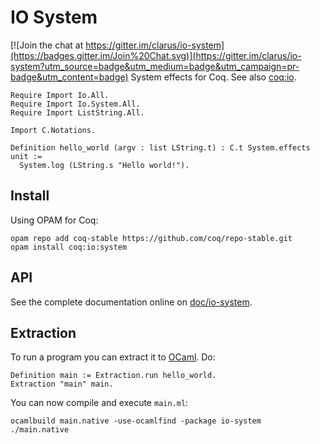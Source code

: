 # IO System

[![Join the chat at https://gitter.im/clarus/io-system](https://badges.gitter.im/Join%20Chat.svg)](https://gitter.im/clarus/io-system?utm_source=badge&utm_medium=badge&utm_campaign=pr-badge&utm_content=badge)
System effects for Coq. See also [coq:io](https://github.com/clarus/io).

    Require Import Io.All.
    Require Import Io.System.All.
    Require Import ListString.All.

    Import C.Notations.

    Definition hello_world (argv : list LString.t) : C.t System.effects unit :=
      System.log (LString.s "Hello world!").

## Install
Using OPAM for Coq:

    opam repo add coq-stable https://github.com/coq/repo-stable.git
    opam install coq:io:system

## API
See the complete documentation online on [doc/io-system](http://clarus.github.io/doc/io-system/Io.System.System.html).

## Extraction
To run a program you can extract it to [OCaml](https://ocaml.org/). Do:

    Definition main := Extraction.run hello_world.
    Extraction "main" main.

You can now compile and execute `main.ml`:

    ocamlbuild main.native -use-ocamlfind -package io-system
    ./main.native
